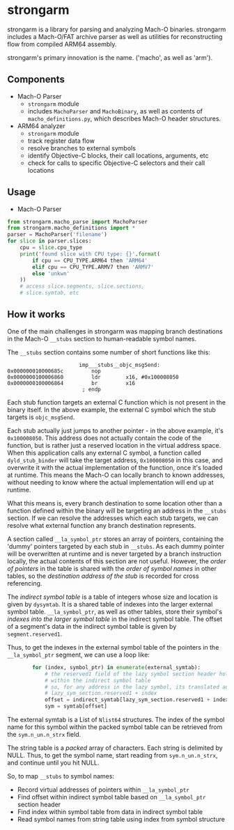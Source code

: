 strongarm
============

strongarm is a library for parsing and analyzing Mach-O binaries.
strongarm includes a Mach-O/FAT archive parser as well as utilities for reconstructing flow from compiled ARM64 assembly.

strongarm's primary innovation is the name. ('macho', as well as 'arm').

Components
---------
* Mach-O Parser
    - `strongarm` module
    - includes `MachoParser` and `MachoBinary`,
    as well as contents of `macho_definitions.py`,
    which describes Mach-O header structures.
* ARM64 analyzer
    - `strongarm` module
    - track register data flow
    - resolve branches to external symbols
    - identify Objective-C blocks, their call locations,
    arguments, etc
    - check for calls to specific Objective-C selectors and their call locations
    
Usage
--------------
* Mach-O Parser

```python
from strongarm.macho_parse import MachoParser
from strongarm.macho_definitions import *
parser = MachoParser('filename')
for slice in parser.slices:
    cpu = slice.cpu_type
    print('found slice with CPU type: {}'.format(
        if cpu == CPU_TYPE.ARM64 then 'ARM64' 
        elif cpu == CPU_TYPE.ARMV7 then 'ARMV7'
        else 'unkwn'
    ))
    # access slice.segments, slice.sections,
    # slice.symtab, etc 
```
    
How it works
--------------

One of the main challenges in strongarm was mapping branch destinations in the Mach-O `__stubs` section to 
human-readable symbol names.

The `__stubs` section contains some number of short functions like this:

```
                       imp___stubs__objc_msgSend:
0x000000010000685c         nop
0x0000000100006860         ldr        x16, #0x100008050
0x0000000100006864         br         x16
                        ; endp
```

Each stub function targets an external C function which is not present in the binary itself. In the above example,
the external C symbol which the stub targets is `objc_msgSend`.

Each stub actually just jumps to another pointer - in the above example, it's `0x100008050`. This address
does not actually contain the code of the function, but is rather just a reserved location in the virtual
address space. When this application calls any external C symbol, a function called `dyld_stub_binder` will
take the target address, `0x100008050` in this case, and overwrite it with the actual implementation of the function,
once it's loaded at runtime. This means the Mach-O can locally branch to known addresses, without needing
to know where the actual implementation will end up at runtime. 

What this means is, every branch destination to some location other than a function defined within the binary
will be targeting an address in the `__stubs` section. If we can resolve the addresses which each stub targets,
we can resolve what external function any branch destination represents.

A section called `__la_symbol_ptr` stores an array of pointers, containing the 'dummy' pointers targeted by each
stub in `__stubs`. As each dummy pointer will be overwritten at runtime and is never targeted by a branch instruction
locally, the actual contents of this section are not useful. However, the _order of pointers_ in the table is
shared with the _order of symbol names_ in other tables, so the _destination address of the stub_ is recorded for 
cross referencing.

The _indirect symbol table_ is a table of integers whose size and location is given by `dysymtab`. 
It is a shared table of indexes into the larger external symbol table. `__la_symbol_ptr`, as well as other tables,
store their symbol's _indexes into the larger symbol table_ in the indirect symbol table. The offset of a segment's
data in the indirect symbol table is given by `segment.reserved1`.

Thus, to get the indexes in the external symbol table of the pointers in the `__la_symbol_ptr` segment,
we can use a loop like:
```python
        for (index, symbol_ptr) in enumerate(external_symtab):
            # the reserved1 field of the lazy symbol section header holds the starting index of this table's entries,
            # within the indirect symbol table
            # so, for any address in the lazy symbol, its translated address into the indirect symbol table is:
            # lazy_sym_section.reserved1 + index
            offset = indirect_symtab[lazy_sym_section.reserved1 + index]
            sym = symtab[offset]
```

The external symtab is a List of `Nlist64` structures. The index of the symbol name for this symbol within the 
packed symbol table can be retrieved from the `sym.n_un.n_strx` field.

The string table is a _packed_ array of characters. Each string is delimited by NULL. Thus, to get the symbol name,
start reading from `sym.n_un.n_strx`, and continue until you hit NULL.

So, to map `__stubs` to symbol names:
* Record virtual addresses of pointers within `__la_symbol_ptr`
* Find offset within indirect symbol table based on `__la_symbol_ptr` section header 
* Find index within symbol table from data in indirect symbol table
* Read symbol names from string table using index from symbol structure


